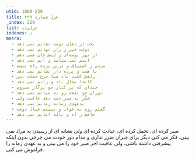 ```yaml
---
utid: 1000-229
title: غزل شماره ۲۲۹
_index: 229
list: غزلیات
indexes: د
mesra:
  - بخت از دهان دوست نشانم نمی دهد
  - دولت خبر ز راز نهانم نمی دهد
  - از بهر بوسه‌ای ز لبش جان همی دهم
  - اینم نمی ستاسد و آنم نمی دهد
  - مردم ز اشتیاق و درین پرده راه نیست
  - یا هست و پرده دار نشانم نمی دهد
  - زلفش کشید باد صبا چرخ سفله بین
  - کانجا مجال باد و زانم نمی دهد
  - چندان که بر کنار چو پرگار میروم
  - دوران چو نقطه رو به میانم نمی دهد
  - شکّر به صبر دست دهد عاقبت ولی
  - بدعهدی زمانه زمانم نمی دهد
  - گفتم روم به خواب و ببینم خیال دوست
  - حافظ ز آه و ناله امانم نمی دهد
---
```

صبر کرده ای، تحمل کرده ای، عبادت کرده ای ولی نشانه ای از رسیدن به مراد نمی بینی. فکر می کنی دیگر برای جبران ضرر نداری و مدام دور خودت می چرخی بدون اینکه پیشرفتی داشته باشی، ولی عاقبت اجر صبر خود را می بینی و بد عهدی زمانه را فراموش می کنی.
